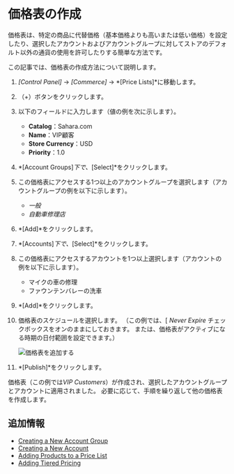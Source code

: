 # 価格表の作成

価格表は、特定の商品に代替価格（基本価格よりも高いまたは低い価格）を設定したり、選択したアカウントおよびアカウントグループに対してストアのデフォルト以外の通貨の使用を許可したりする簡単な方法です。

この記事では、価格表の作成方法について説明します。

1.  *[Control Panel]* → *[Commerce]* → *[Price Lists]*に移動します。

2.  （+）ボタンをクリックします。

3.  以下のフィールドに入力します（値の例を次に示します）。

      - **Catalog**：Sahara.com
      - **Name**：VIP顧客
      - **Store Currency**：USD
      - **Priority**：1.0

4.  *[Account Groups]*下で、*[Select]*をクリックします。

5.  この価格表にアクセスする1つ以上のアカウントグループを選択します（アカウントグループの例を以下に示します）。

      - *一般*
      - *自動車修理店*

6.  *[Add]*をクリックします。

7.  *[Accounts]*下で、*[Select]*をクリックします。

8.  この価格表にアクセスするアカウントを1つ以上選択します（アカウントの例を以下に示します）。

      - マイクの車の修理
      - ファウンテンバレーの洗車

9.  *[Add]*をクリックします。

10. 価格表のスケジュールを選択します。 （この例では、[ *Never Expire* チェックボックスをオンのままにしておきます。 または、価格表がアクティブになる時期の日付範囲を設定できます。）

    ![価格表を追加する](./creating-a-price-list/images/01.png)

11. *[Publish]*をクリックします。

価格表（この例では*VIP Customers*）が作成され、選択したアカウントグループとアカウントに適用されました。 必要に応じて、手順を繰り返して他の価格表を作成します。

## 追加情報

  - [Creating a New Account Group](../../account-management/creating-a-new-account-group.md)
  - [Creating a New Account](../../account-management/creating-a-new-account.md)
  - [Adding Products to a Price List](./adding-products-to-a-price-list.md)
  - [Adding Tiered Pricing](./adding-tiered-pricing.md)
